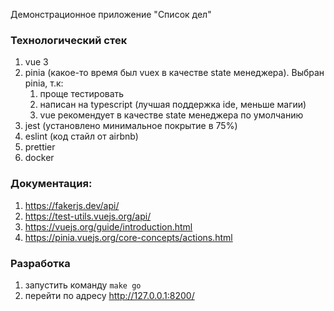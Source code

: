 Демонстрационное приложение "Список дел"

### Технологический стек

1. vue 3
2. pinia (какое-то время был vuex в качестве state менеджера). Выбран pinia,
   т.к:
   1. проще тестировать
   2. написан на typescript (лучшая поддержка ide, меньше магии)
   3. vue рекомендует в качестве state менеджера по умолчанию
3. jest (установлено минимальное покрытие в 75%)
4. eslint (код стайл от airbnb)
5. prettier
6. docker

### Документация:

1. https://fakerjs.dev/api/
2. https://test-utils.vuejs.org/api/
3. https://vuejs.org/guide/introduction.html
4. https://pinia.vuejs.org/core-concepts/actions.html

### Разработка

1. запустить команду `make go`
2. перейти по адресу http://127.0.0.1:8200/
